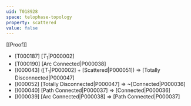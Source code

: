 ```yaml
---
uid: T018928
space: telophase-topology
property: scattered
value: false
---
```

[[Proof]]

* [T000187] [$T_1$|P000002]
* [T000190] [Arc Connected|P000038]
* [I000043] ([$T_1$|P000002] + [Scattered|P000051]) => [Totally Disconnected|P000047]
* [I000052] [Totally Disconnected|P000047] => ~[Connected|P000036]
* [I000040] [Path Connected|P000037] => [Connected|P000036]
* [I000039] [Arc Connected|P000038] => [Path Connected|P000037]


